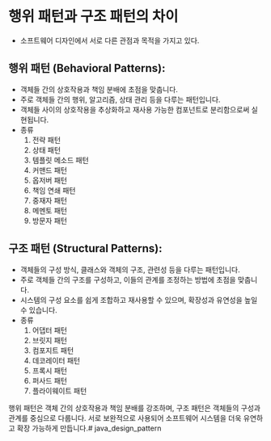 # 행위 패턴과 구조 패턴의 차이
- 소프트웨어 디자인에서 서로 다른 관점과 목적을 가지고 있다.

## 행위 패턴 (Behavioral Patterns):
- 객체들 간의 상호작용과 책임 분배에 초점을 맞춥니다.
- 주로 객체들 간의 행위, 알고리즘, 상태 관리 등을 다루는 패턴입니다.
- 객체들 사이의 상호작용을 추상화하고 재사용 가능한 컴포넌트로 분리함으로써 실현됩니다.
- 종류
  1. 전략 패턴
  2. 상태 패턴
  3. 템플릿 메소드 패턴
  4. 커맨드 패턴
  5. 옵저버 패턴
  6. 책임 연쇄 패턴
  7. 중재자 패턴
  8. 메멘토 패턴
  9. 방문자 패턴

## 구조 패턴 (Structural Patterns):
- 객체들의 구성 방식, 클래스와 객체의 구조, 관련성 등을 다루는 패턴입니다.
- 주로 객체들 간의 구조를 구성하고, 이들의 관계를 조정하는 방법에 초점을 맞춥니다.
- 시스템의 구성 요소를 쉽게 조합하고 재사용할 수 있으며, 확장성과 유연성을 높일 수 있습니다.
- 종류
  1. 어댑터 패턴
  2. 브릿지 패턴
  3. 컴포지트 패턴
  4. 데코레이터 패턴
  5. 프록시 패턴
  6. 퍼사드 패턴
  7. 플라이웨이트 패턴

행위 패턴은 객체 간의 상호작용과 책임 분배를 강조하며, 구조 패턴은 객체들의 구성과 관계를 중심으로 다룹니다. 
서로 보완적으로 사용되어 소프트웨어 시스템을 더욱 유연하고 확장 가능하게 만듭니다.# java_design_pattern
